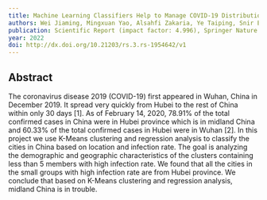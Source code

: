 ```yaml
---
title: Machine Learning Classifiers Help to Manage COVID-19 Distribution in China
authors: Wei Jiaming, Mingxuan Yao, Alsahfi Zakaria, Ye Taiping, Snir Eli and Rahmani Bahareh
publication: Scientific Report (impact factor: 4.996), Springer Nature
year: 2022
doi: http://dx.doi.org/10.21203/rs.3.rs-1954642/v1
---
```

## Abstract
The coronavirus disease 2019 (COVID-19) first appeared in Wuhan, China in December 2019. It spread very quickly from Hubei to the rest of China within only 30 days [1]. As of February 14, 2020, 78.91% of the total confirmed cases in China were in Hubei province which is in midland China and 60.33% of the total confirmed cases in Hubei were in Wuhan [2]. In this project we use K-Means clustering and regression analysis to classify the cities in China based on location and infection rate. The goal is analyzing the demographic and geographic characteristics of the clusters containing less than 5 members with high infection rate. We found that all the cities in the small groups with high infection rate are from Hubei province. We conclude that based on K-Means clustering and regression analysis, midland China is in trouble.
